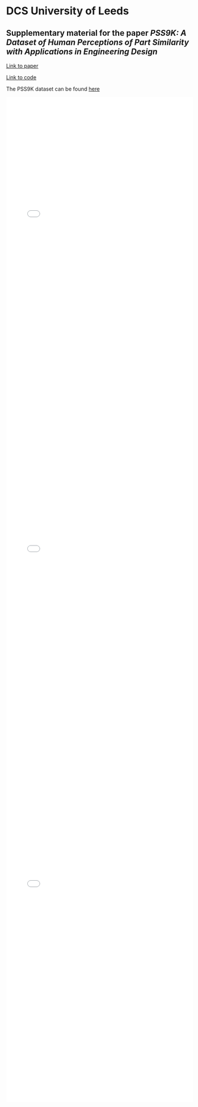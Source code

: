 # DCS University of Leeds

## Supplementary material for the paper _PSS9K: A Dataset of Human Perceptions of Part Similarity with Applications in Engineering Design_

[Link to paper](https://www.google.com)

[Link to code](https://www.google.com)

The PSS9K dataset can be found [here](https://www.google.com)

<iframe src="/Figures/scatter_for_site.html"
    sandbox="allow-same-origin allow-scripts"
    width="100%"
    height="900"
    scrolling="no"
    seamless="seamless"
    frameborder="0">
</iframe>

<iframe src="/Figures/scatter_main_annotated.html"
    sandbox="allow-same-origin allow-scripts"
    width="100%"
    height="900"
    scrolling="no"
    seamless="seamless"
    frameborder="0">
</iframe>

<iframe src="/Figures/scatter_zoomed_annotated.html"
    sandbox="allow-same-origin allow-scripts"
    width="100%"
    height="900"
    scrolling="no"
    seamless="seamless"
    frameborder="0">
</iframe>
